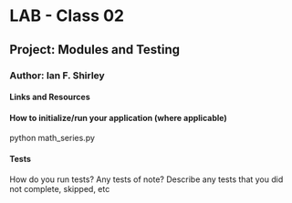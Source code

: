 # LAB - Class 02

## Project: Modules and Testing

### Author: Ian F. Shirley

#### Links and Resources


#### How to initialize/run your application (where applicable)
python math_series.py

#### Tests

How do you run tests?
Any tests of note?
Describe any tests that you did not complete, skipped, etc